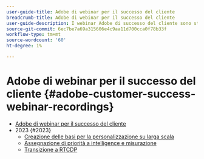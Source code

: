 ```yaml
---
user-guide-title: Adobe di webinar per il successo del cliente
breadcrumb-title: Adobe di webinar per il successo del cliente
user-guide-description: I webinar Adobe di successo del cliente sono stati progettati per consentirti di ottimizzare il tuo investimento nell’Experience Cloud di Adobe. Ottieni informazioni preziose per massimizzare il valore e aumentare l’adozione di soluzioni Adobe.
source-git-commit: 6ec7be7a69a315606e4c9aa11d700cca0f78b33f
workflow-type: tm+mt
source-wordcount: '60'
ht-degree: 1%

---
```



# Adobe di webinar per il successo del cliente {#adobe-customer-success-webinar-recordings}

+ [Adobe di webinar per il successo del cliente](overview.md)
+ 2023 {#2023}
   + [Creazione delle basi per la personalizzazione su larga scala](2023/personalization-at-scale.md)
   + [Assegnazione di priorità a intelligence e misurazione](2023/intelligence-and-measurement.md)
   + [Transizione a RTCDP](2023/aam-to-rtcdp.md)